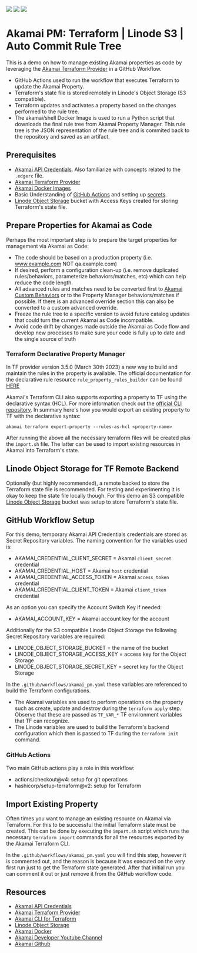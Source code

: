 ![](https://img.shields.io/badge/Terraform-v1.8.4-blueviolet.svg?style=plastic)
![](https://img.shields.io/badge/Akamai--Provider-v6.1.0-orange.svg?style=plastic)
![](https://img.shields.io/badge/Linode--Provider-v2.20.1-green.svg?style=plastic)

# Akamai PM: Terraform | Linode S3 | Auto Commit Rule Tree

This is a demo on how to manage existing Akamai properties as code by leveraging the [Akamai Terraform Provider](https://techdocs.akamai.com/terraform/docs) in a GitHub Workflow. 

* GitHub Actions used to run the workflow that executes Terraform to update the Akamai Property.
* Terraform's state file is stored remotely in Linode's Object Storage (S3 compatible).
* Terraform updates and activates a property based on the changes performed to the rule tree. 
* The akamai/shell Docker Image is used to run a Python script that downloads the final rule tree from Akamai Property Manager. This rule tree is the JSON representation of the rule tree and is commited back to the repository and saved as an artifact.

## Prerequisites
- [Akamai API Credentials](https://techdocs.akamai.com/developer/docs/set-up-authentication-credentials). Also familiarize with concepts related to the `.edgerc` file.
- [Akamai Terraform Provider](https://techdocs.akamai.com/terraform/docs)
- [Akamai Docker Images](https://hub.docker.com/u/akamai/)
- Basic Understanding of [GitHub Actions](https://docs.github.com/en/actions) and setting up [secrets](https://docs.github.com/en/actions/security-guides/encrypted-secrets).
- [Linode Object Storage](https://www.linode.com/lp/object-storage/) bucket with Access Keys created for storing Terraform's state file.
 
## Prepare Properties for Akamai as Code
Perhaps the most important step is to prepare the target properties for management via Akamai as Code:

* The code should be based on a production property (i.e. www.example.com NOT qa.example.com)
* If desired, perform a configuration clean-up (i.e. remove duplicated rules/behaviors, parameterize behaviors/matches, etc) which can help reduce the code length.
* All advanced rules and matches need to be converted first to [Akamai Custom Behaviors](https://developer.akamai.com/blog/2018/04/26/custom-behaviors-property-manager-papi) or to the Property Manager behaviors/matches if possible. If there is an advanced override section this can also be converted to a custom advanced override.
* Freeze the rule tree to a specific version to avoid future catalog updates that could turn the current Akamai as Code incompatible.
* Avoid code drift by changes made outside the Akamai as Code flow and develop new processes to make sure your code is fully up to date and the single source of truth

### Terraform Declarative Property Manager
In TF provider version 3.5.0 (March 30th 2023) a new way to build and maintain the rules in the property is available. The official documentation for the declarative rule resource `rule_property_rules_builder` can be found [HERE](https://techdocs.akamai.com/terraform/docs/rules-builder)

Akamai's Terraform CLI also supports exporting a property to TF using the declarative syntax (HCL). For more information check out the [official CLI repository](https://github.com/akamai/cli-terraform#property-manager-properties).
In summary here's how you would export an existing property to TF with the declarative syntax:
```
akamai terraform export-property --rules-as-hcl <property-name>
```
After running the above all the necessary terraform files will be created plus the `import.sh` file. The latter can be used to import existing resources in Akamai into Terraform's state. 

## Linode Object Storage for TF Remote Backend
Optionally (but highly recommended), a remote backed to store the Terraform state file is recommended. For testing and experimenting it is okay to keep the state file locally though. 
For this demo an S3 compatible [Linode Object Storage](https://www.linode.com/lp/object-storage/) bucket was setup to store Terraform's state file. 

## GitHub Workflow Setup
For this demo, temporary Akamai API Credentials credentials are stored as Secret Repository variables. The naming convention for the variables used is:

- AKAMAI_CREDENTIAL_CLIENT_SECRET = Akamai `client_secret` credential
- AKAMAI_CREDENTIAL_HOST = Akamai `host` credential
- AKAMAI_CREDENTIAL_ACCESS_TOKEN = Akamai `access_token` credential
- AKAMAI_CREDENTIAL_CLIENT_TOKEN = Akamai `client_token` credential

As an option you can specify the Account Switch Key if needed:

- AKAMAI_ACCOUNT_KEY = Akamai account key for the account

Additionally for the S3 compatible Linode Object Storage the following Secret Repository variables are required:

- LINODE_OBJECT_STORAGE_BUCKET = the name of the bucket
- LINODE_OBJECT_STORAGE_ACCESS_KEY = access key for the Object Storage
- LINODE_OBJECT_STORAGE_SECRET_KEY = secret key for the Object Storage

In the `.github/workflows/akamai_pm.yaml` these variables are referenced to build the Terraform configurations.
* The Akamai variables are used to perform operations on the property such as create, update and destroy during the `terraform apply` step. Observe that these are passed as `TF_VAR_*` TF environment variables that TF can recognize.
* The Linode variables are used to build the Terraform's backend configuration which then is passed to TF during the `terraform init` command.

### GitHub Actions
Two main GitHub actions play a role in this workflow:
- actions/checkout@v4: setup for git operations
- hashicorp/setup-terraform@v2: setup for Terraform

## Import Existing Property
Often times you want to manage an existing resource on Akamai via Terraform. For this to be successful the initial Terraform state must be created. This can be done by executing the `import.sh` script which runs the necessary `terraform import` commands for all the resources exported by the Akamai Terraform CLI.

In the `.github/workflows/akamai_pm.yaml` you will find this step, however it is commented out, and the reason is because it was executed on the very first run just to get the Terraform state generated. After that initial run you can comment it out or just remove it from the GitHub workflow code.

## Resources
- [Akamai API Credentials](https://techdocs.akamai.com/developer/docs/set-up-authentication-credentials)
- [Akamai Terraform Provider](https://techdocs.akamai.com/terraform/docs)
- [Akamai CLI for Terraform](https://github.com/akamai/cli-terraform)
- [Linode Object Storage](https://www.linode.com/lp/object-storage/)
- [Akamai Docker](https://github.com/akamai/akamai-docker)
- [Akamai Developer Youtube Channel](https://www.youtube.com/c/AkamaiDeveloper)
- [Akamai Github](https://github.com/akamai)